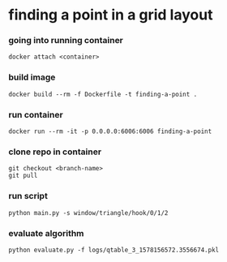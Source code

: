 # finding a point in a grid layout

### going into running container
    docker attach <container>

### build image
    docker build --rm -f Dockerfile -t finding-a-point .

### run container
    docker run --rm -it -p 0.0.0.0:6006:6006 finding-a-point

### clone repo in container
    git checkout <branch-name>
    git pull

### run script
    python main.py -s window/triangle/hook/0/1/2

### evaluate algorithm
    python evaluate.py -f logs/qtable_3_1578156572.3556674.pkl